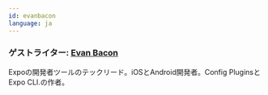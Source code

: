```yaml
---
id: evanbacon
language: ja
---
```

### ゲストライター: [Evan Bacon](https://twitter.com/Baconbrix)

Expoの開発者ツールのテックリード。iOSとAndroid開発者。Config PluginsとExpo CLI.の作者。
